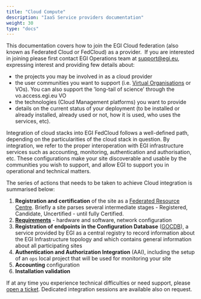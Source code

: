 ```yaml
---
title: "Cloud Compute"
description: "IaaS Service providers documentation"
weight: 30
type: "docs"
---
```


This documentation covers how to join the EGI Cloud federation (also known as
Federated Cloud or FedCloud) as a provider.  If you are interested in joining
please first contact EGI Operations team at
[support@egi.eu](mailto:support@egi.eu), expressing interest and providing few
details about:

- the projects you may be involved in as a cloud provider
- the user communities you want to support (i.e.
  [Virtual Organisations](https://confluence.egi.eu/display/EGIG/Virtual+organisation)
  or VOs). You can also support the ’long-tail of science’ through the
  vo.access.egi.eu VO
- the technologies (Cloud Management platforms) you want to provide
- details on the current status of your deployment (to be installed or already
  installed, already used or not, how it is used, who uses the services, etc).

Integration of cloud stacks into EGI FedCloud follows a well-defined path,
depending on the particularities of the cloud stack in question. By integration,
we refer to the proper interoperation with EGI infrastructure services such as
accounting, monitoring, authentication and authorisation, etc. These
configurations make your site discoverable and usable by the communities you
wish to support, and allow EGI to support you in operational and technical
matters.

The series of actions that needs to be taken to achieve Cloud integration is
summarised below:

1. **Registration and certification** of the site as a
   [Federated Resource Centre](../joining/federated-resource-centre/). Briefly a
   site parses several intermediate stages - Registered, Candidate,
   Uncertified - until fully Certified.
1. [**Requirements**](./requirements/) - hardware and software, network
   configuration
1. **Registration of endpoints in the Configuration Database**
   ([GOCDB](../../internal/configuration-database/)), a service provided by EGI
   as a central registry to record information about the EGI Infrastructure
   topology and which contains general information about all participating sites
1. **Authentication and Authorization Integration** (AAI), including the setup
   of an `ops` local project that will be used for monitoring your site
1. **Accounting** configuration
1. **Installation validation**

If at any time you experience technical difficulties or need support, please
[open a ticket](https://ggus.eu/). Dedicated integration sessions are available
also on request.
